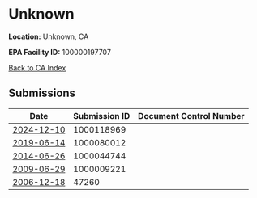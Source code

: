 # Unknown

**Location:** Unknown, CA

**EPA Facility ID:** 100000197707

[Back to CA Index](../../index.md)

## Submissions

| Date | Submission ID | Document Control Number |
|------|--------------|-------------------------|
| [2024-12-10](submissions/1000118969.md) | 1000118969 |  |
| [2019-06-14](submissions/1000080012.md) | 1000080012 |  |
| [2014-06-26](submissions/1000044744.md) | 1000044744 |  |
| [2009-06-29](submissions/1000009221.md) | 1000009221 |  |
| [2006-12-18](submissions/47260.md) | 47260 |  |
